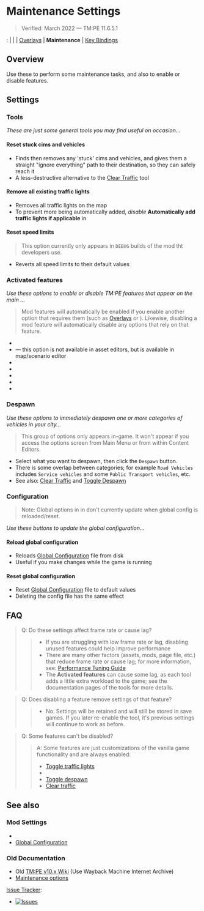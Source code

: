 # Maintenance Settings

> Verified: March 2022 — TM:PE 11.6.5.1

[](Settings.md): [](General.md) | [](Gameplay.md)
| [](Policies.md) | [Overlays](Overlays.md) | **Maintenance**
| [Key Bindings](Keybinds.md)

## Overview

Use these [](Settings.md) to perform some maintenance tasks, and also to enable or disable [](Toolbar.md)
features.

## Settings

### Tools

_These are just some general tools you may find useful on occasion..._

#### Reset stuck cims and vehicles

* Finds then removes any 'stuck' cims and vehicles, and gives them a straight "ignore everything" path to their
  destination, so they can safely reach it
* A less-destructive alternative to the [Clear Traffic](Clear-Traffic.md) tool

#### Remove all existing traffic lights

* Removes all traffic lights on the map
* To prevent more being automatically added, _disable_ **Automatically add traffic lights if applicable**
  in [](Policies.md)

#### Reset speed limits

> This option currently only appears in `DEBUG` builds of the mod tht developers use.

* Reverts all speed limits to their default values

### Activated features

_Use these options to enable or disable TM:PE features that appear on the main [](Toolbar.md)..._

> Mod features will automatically be enabled if you enable another option that requires them (such
> as [Overlays](Overlays.md) or [](Policies.md)). Likewise, disabling a mod feature will automatically disable any
> options that rely on that feature.

* [](Priority-Signs.md)
* [](Timed-Traffic-Lights.md) — this option is not available in asset editors, but is available in
  map/scenario editor
* [](Speed-Limits.md)
* [](Vehicle-Restrictions.md)
* [](Parking-Restrictions.md)
* [](Junction-Restrictions.md)
* [](Lane-Connectors.md)

### Despawn

_Use these options to immediately despawn one or more categories of vehicles in your city..._

> This group of options only appears in-game. It won't appear if you access the options screen from Main Menu or from
> within Content Editors.

* Select what you want to despawn, then click the `Despawn` button.
* There is some overlap between categories; for example `Road Vehicles` includes `Service vehicles` and
  some `Public Transport vehicles`, etc.
* See also: [Clear Traffic](Clear-Traffic.md) and [Toggle Despawn](Toggle-Despawn.md)

### Configuration

> Note: Global options in [](General.md) in [](Settings.md) don't currently update when global config is
> reloaded/reset.

_Use these buttons to update the global configuration..._

#### Reload global configuration

* Reloads [Global Configuration](Global-Configuration.md) file from disk
* Useful if you make changes while the game is running

#### Reset global configuration

* Reset [Global Configuration](Global-Configuration.md) file to default values
* Deleting the config file has the same effect

## FAQ

> Q: Do these settings affect frame rate or cause lag?
>> * If you are struggling with low frame rate or lag, disabling unused features could help improve performance
>> * There are many other factors (assets, mods, page file, etc.) that reduce frame rate or cause lag; for more
    information, see: [Performance Tuning Guide](https://steamcommunity.com/sharedfiles/filedetails/?id=465790009)
>> * The **Activated features** can cause some lag, as each tool adds a little extra workload to the game; see the
    documentation pages of the tools for more details.

> Q: Does disabling a feature remove settings of that feature?
>> * No. Settings will be retained and will still be stored in save games. If you later re-enable the tool, it's previous
    settings will continue to work as before.

> Q: Some features can't be disabled?
>> A: Some features are just customizations of the vanilla game functionality and are always enabled:
>> * [Toggle traffic lights](Toggle-Traffic-Lights.md)
>> * [](Lane-Arrows.md)
>> * [Toggle despawn](Toggle-Despawn.md)
>> * [Clear traffic](Clear-Traffic.md)

## See also

### Mod Settings

* [](Settings.md)
* [Global Configuration](Global-Configuration.md)

### Old Documentation

* Old [TM:PE v10.x Wiki](https://tmpe.viathinksoft.com/wiki) (Use Wayback Machine Internet Archive)
* [Maintenance options](https://tmpe.viathinksoft.com/wiki/index.php?title=Options#Maintenance)

[Issue Tracker](https://github.com/krzychu124/Cities-Skylines-Traffic-Manager-President-Edition/issues):

* <a href="https://github.com/CitiesSkylinesMods/TMPE/labels/SETTINGS"><img alt="Issues" src="https://img.shields.io/github/issues/CitiesSkylinesMods/TMPE/SETTINGS?label=SETTINGS%26logo=github" /></a>
